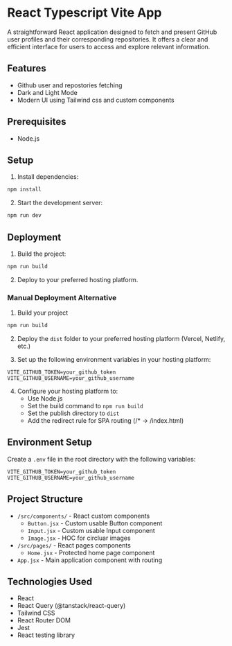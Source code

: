 # React Typescript Vite App

A straightforward React application designed to fetch and present GitHub user profiles and their corresponding repositories. It offers a clear and efficient interface for users to access and explore relevant information.

## Features

- Github user and repostories fetching
- Dark and Light Mode
- Modern UI using Tailwind css and custom components

## Prerequisites

- Node.js

## Setup

1. Install dependencies:

```bash
npm install
```

2. Start the development server:

```bash
npm run dev
```

## Deployment

1. Build the project:

```bash
npm run build
```

2. Deploy to your preferred hosting platform.

### Manual Deployment Alternative

1. Build your project

```bash
npm run build
```

2. Deploy the `dist` folder to your preferred hosting platform (Vercel, Netlify, etc.)

3. Set up the following environment variables in your hosting platform:

```env
VITE_GITHUB_TOKEN=your_github_token
VITE_GITHUB_USERNAME=your_github_username
```

4. Configure your hosting platform to:
   - Use Node.js
   - Set the build command to `npm run build`
   - Set the publish directory to `dist`
   - Add the redirect rule for SPA routing (/\* → /index.html)

## Environment Setup

Create a `.env` file in the root directory with the following variables:

```env
VITE_GITHUB_TOKEN=your_github_token
VITE_GITHUB_USERNAME=your_github_username
```

## Project Structure

- `/src/components/` - React custom components
  - `Button.jsx` - Custom usable Button component
  - `Input.jsx` - Custom usable Input component
  - `Image.jsx` - HOC for circluar images 
- `/src/pages/` - React pages components
  - `Home.jsx` - Protected home page component
- `App.jsx` - Main application component with routing

## Technologies Used

- React
- React Query (@tanstack/react-query)
- Tailwind CSS
- React Router DOM
- Jest
- React testing library
